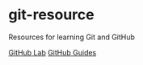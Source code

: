 # git-resource
Resources for learning Git and GitHub

[GitHub Lab](https://lab.github.com/courses)
[GitHub Guides](https://www.youtube.com/user/GitHubGuides)

